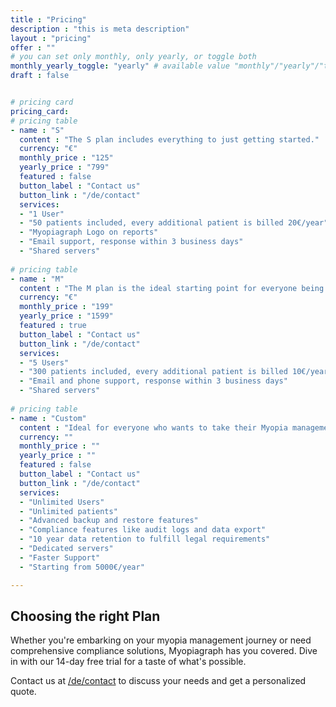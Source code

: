 ```yaml
---
title : "Pricing"
description : "this is meta description"
layout : "pricing"
offer : ""
# you can set only monthly, only yearly, or toggle both
monthly_yearly_toggle: "yearly" # available value "monthly"/"yearly"/"toggle"
draft : false


# pricing card
pricing_card:
# pricing table
- name : "S"
  content : "The S plan includes everything to just getting started."
  currency: "€"
  monthly_price : "125"
  yearly_price : "799"
  featured : false
  button_label : "Contact us"
  button_link : "/de/contact"
  services:
  - "1 User"
  - "50 patients included, every additional patient is billed 20€/year"
  - "Myopiagraph Logo on reports"
  - "Email support, response within 3 business days"
  - "Shared servers"
  
# pricing table
- name : "M"
  content : "The M plan is the ideal starting point for everyone being serious about Myopia management."
  currency: "€"
  monthly_price : "199"
  yearly_price : "1599"
  featured : true
  button_label : "Contact us"
  button_link : "/de/contact"
  services:
  - "5 Users"
  - "300 patients included, every additional patient is billed 10€/year"
  - "Email and phone support, response within 3 business days"
  - "Shared servers"
  
# pricing table
- name : "Custom"
  content : "Ideal for everyone who wants to take their Myopia management to the next level including backups, compliance and collaboration features."
  currency: ""
  monthly_price : ""
  yearly_price : ""
  featured : false
  button_label : "Contact us"
  button_link : "/de/contact"
  services:
  - "Unlimited Users"
  - "Unlimited patients"
  - "Advanced backup and restore features"
  - "Compliance features like audit logs and data export"
  - "10 year data retention to fulfill legal requirements"
  - "Dedicated servers"
  - "Faster Support"
  - "Starting from 5000€/year"

---
```


## Choosing the right **Plan**

Whether you're embarking on your myopia management journey or need comprehensive compliance solutions, Myopiagraph has you covered. Dive in with our 14-day free trial for a taste of what's possible.

Contact us at [/de/contact](/de/contact) to discuss your needs and get a personalized quote.
